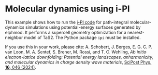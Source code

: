 # Molecular dynamics using i-PI

This example shows how to run the [i-PI code](https://ipi-code.org) for
path-integral molecular-dynamics simulations using potential-energy surfaces
generated by elphmod. It performs a supercell geometry optimization for a
nearest-neighbor model of TaS2. The Python package `ipi` must be installed.

If you use this in your work, please cite: A. Schobert, J. Berges, E. G. C. P.
van Loon, M. A. Sentef, S. Brener, M. Rossi, and T. O. Wehling, *Ab initio
electron-lattice downfolding: Potential energy landscapes, anharmonicity, and
molecular dynamics in charge density wave materials*, [SciPost Phys. **16**, 046
(2024)](https://doi.org/10.21468/SciPostPhys.16.2.046).
